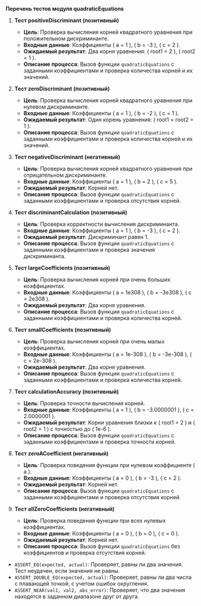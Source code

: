 **Перечень тестов модуля quadraticEquations**

1. **Тест positiveDiscriminant (позитивный)**
   - **Цель**: Проверка вычисления корней квадратного уравнения при положительном дискриминанте.
   - **Входные данные**: Коэффициенты \( a = 1 \), \( b = -3 \), \( c = 2 \).
   - **Ожидаемый результат**: Два корня уравнения: \( root1 = 2 \), \( root2 = 1 \).
   - **Описание процесса**: Вызов функции `quadraticEquations` с заданными коэффициентами и проверка количества корней и их значений.

2. **Тест zeroDiscriminant (позитивный)**
   - **Цель**: Проверка вычисления корней квадратного уравнения при нулевом дискриминанте.
   - **Входные данные**: Коэффициенты \( a = 1 \), \( b = -2 \), \( c = 1 \).
   - **Ожидаемый результат**: Один корень уравнения: \( root1 = root2 = 1 \).
   - **Описание процесса**: Вызов функции `quadraticEquations` с заданными коэффициентами и проверка количества корней и их значений.

3. **Тест negativeDiscriminant (негативный)**
   - **Цель**: Проверка вычисления корней квадратного уравнения при отрицательном дискриминанте.
   - **Входные данные**: Коэффициенты \( a = 1 \), \( b = 2 \), \( c = 5 \).
   - **Ожидаемый результат**: Корней нет.
   - **Описание процесса**: Вызов функции `quadraticEquations` с заданными коэффициентами и проверка отсутствия корней.

4. **Тест discriminantCalculation (позитивный)**
   - **Цель**: Проверка корректности вычисления дискриминанта.
   - **Входные данные**: Коэффициенты \( a = 1 \), \( b = -3 \), \( c = 2 \).
   - **Ожидаемый результат**: Дискриминант равен 1.
   - **Описание процесса**: Вызов функции `quadraticEquations` с заданными коэффициентами и проверка значения дискриминанта.

5. **Тест largeCoefficients (позитивный)**
   - **Цель**: Проверка вычисления корней при очень больших коэффициентах.
   - **Входные данные**: Коэффициенты \( a = 1e308 \), \( b = -3e308 \), \( c = 2e308 \).
   - **Ожидаемый результат**: Два корня уравнения.
   - **Описание процесса**: Вызов функции `quadraticEquations` с заданными коэффициентами и проверка количества корней.

6. **Тест smallCoefficients (позитивный)**
   - **Цель**: Проверка вычисления корней при очень малых коэффициентах.
   - **Входные данные**: Коэффициенты \( a = 1e-308 \), \( b = -3e-308 \), \( c = 2e-308 \).
   - **Ожидаемый результат**: Два корня уравнения.
   - **Описание процесса**: Вызов функции `quadraticEquations` с заданными коэффициентами и проверка количества корней.

7. **Тест calculationAccuracy (позитивный)**
   - **Цель**: Проверка точности вычисления корней.
   - **Входные данные**: Коэффициенты \( a = 1 \), \( b = -3.0000001 \), \( c = 2.0000001 \).
   - **Ожидаемый результат**: Корни уравнения близки к \( root1 = 2 \) и \( root2 = 1 \) с точностью до \( 1e-6 \).
   - **Описание процесса**: Вызов функции `quadraticEquations` с заданными коэффициентами и проверка точности корней.

8. **Тест zeroACoefficient (негативный)**
   - **Цель**: Проверка поведения функции при нулевом коэффициенте \( a \).
   - **Входные данные**: Коэффициенты \( a = 0 \), \( b = -3 \), \( c = 2 \).
   - **Ожидаемый результат**: Корней нет.
   - **Описание процесса**: Вызов функции `quadraticEquations` с заданными коэффициентами и проверка отсутствия корней.

9. **Тест allZeroCoefficients (негативный)**
   - **Цель**: Проверка поведения функции при всех нулевых коэффициентах.
   - **Входные данные**: Коэффициенты \( a = 0 \), \( b = 0 \), \( c = 0 \).
   - **Ожидаемый результат**: Корней нет.
   - **Описание процесса**: Вызов функции `quadraticEquations` без коэффициентов и проверка отсутствия корней.

- `ASSERT_EQ(expected, actual)`: Проверяет, равны ли два значения. Тест неудачен, если значения не равны.
- `ASSERT_DOUBLE_EQ(expected, actual)`: Проверяет, равны ли два числа с плавающей точкой, с учетом ошибок округления.
- `ASSERT_NEAR(val1, val2, abs_error)`: Проверяет, что два значения находятся в заданном диапазоне друг от друга.
